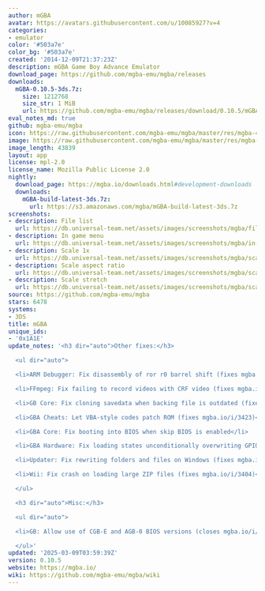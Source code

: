 ```yaml
---
author: mGBA
avatar: https://avatars.githubusercontent.com/u/10085927?v=4
categories:
- emulator
color: '#503a7e'
color_bg: '#503a7e'
created: '2014-12-09T21:37:23Z'
description: mGBA Game Boy Advance Emulator
download_page: https://github.com/mgba-emu/mgba/releases
downloads:
  mGBA-0.10.5-3ds.7z:
    size: 1212768
    size_str: 1 MiB
    url: https://github.com/mgba-emu/mgba/releases/download/0.10.5/mGBA-0.10.5-3ds.7z
eval_notes_md: true
github: mgba-emu/mgba
icon: https://raw.githubusercontent.com/mgba-emu/mgba/master/res/mgba-48.png
image: https://raw.githubusercontent.com/mgba-emu/mgba/master/res/mgba-256.png
image_length: 43839
layout: app
license: mpl-2.0
license_name: Mozilla Public License 2.0
nightly:
  download_page: https://mgba.io/downloads.html#development-downloads
  downloads:
    mGBA-build-latest-3ds.7z:
      url: https://s3.amazonaws.com/mgba/mGBA-build-latest-3ds.7z
screenshots:
- description: File list
  url: https://db.universal-team.net/assets/images/screenshots/mgba/file-list.png
- description: In game menu
  url: https://db.universal-team.net/assets/images/screenshots/mgba/in-game-menu.png
- description: Scale 1x
  url: https://db.universal-team.net/assets/images/screenshots/mgba/scale-1x.png
- description: Scale aspect ratio
  url: https://db.universal-team.net/assets/images/screenshots/mgba/scale-aspect-ratio.png
- description: Scale stretch
  url: https://db.universal-team.net/assets/images/screenshots/mgba/scale-stretch.png
source: https://github.com/mgba-emu/mgba
stars: 6478
systems:
- 3DS
title: mGBA
unique_ids:
- '0x1A1E'
update_notes: '<h3 dir="auto">Other fixes:</h3>

  <ul dir="auto">

  <li>ARM Debugger: Fix disassembly of ror r0 barrel shift (fixes mgba.io/i/3412)</li>

  <li>FFmpeg: Fix failing to record videos with CRF video (fixes mgba.io/i/3368)</li>

  <li>GB Core: Fix cloning savedata when backing file is outdated (fixes mgba.io/i/3388)</li>

  <li>GBA Cheats: Let VBA-style codes patch ROM (fixes mgba.io/i/3423)</li>

  <li>GBA Core: Fix booting into BIOS when skip BIOS is enabled</li>

  <li>GBA Hardware: Fix loading states unconditionally overwriting GPIO memory</li>

  <li>Updater: Fix rewriting folders and files on Windows (fixes mgba.io/i/3384)</li>

  <li>Wii: Fix crash on loading large ZIP files (fixes mgba.io/i/3404)</li>

  </ul>

  <h3 dir="auto">Misc:</h3>

  <ul dir="auto">

  <li>GB: Allow use of CGB-E and AGB-0 BIOS versions (closes mgba.io/i/3427)</li>

  </ul>'
updated: '2025-03-09T03:59:39Z'
version: 0.10.5
website: https://mgba.io/
wiki: https://github.com/mgba-emu/mgba/wiki
---
```

